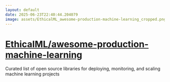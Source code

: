```yaml
---
layout: default
date: 2025-06-23T22:40:44.204079
image: assets/EthicalML_awesome-production-machine-learning_cropped.png
---
```


# [EthicalML/awesome-production-machine-learning](https://github.com/EthicalML/awesome-production-machine-learning)

Curated list of open source libraries for deploying, monitoring, and scaling machine learning projects

